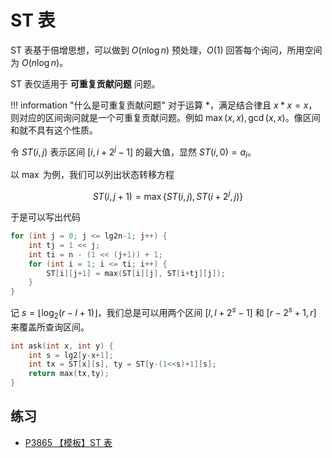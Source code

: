 # ST 表

ST 表基于倍增思想，可以做到 $O(n\log n)$ 预处理，$O(1)$ 回答每个询问，所用空间为 $O(n\log n)$。

ST 表仅适用于 **可重复贡献问题** 问题。

!!! information "什么是可重复贡献问题"
    对于运算 $\ast$，满足结合律且 $x \ast x = x$，则对应的区间询问就是一个可重复贡献问题。例如 $\max(x,x),\gcd(x,x)$。像区间和就不具有这个性质。

令 $ST(i,j)$ 表示区间 $[i,i+2^j-1]$ 的最大值，显然 $ST(i,0)=a_i$。

以 $\max$ 为例，我们可以列出状态转移方程

$$
ST(i,j+1) = \max\{ST(i,j) , ST(i+2^{j},j)\}
$$

于是可以写出代码

```cpp
for (int j = 0; j <= lg2n-1; j++) {
    int tj = 1 << j;
    int ti = n - (1 << (j+1)) + 1;
    for (int i = 1; i <= ti; i++) {
        ST[i][j+1] = max(ST[i][j], ST[i+tj][j]);
    }
}
```

记 $s = \lfloor\log_2(r-l+1)\rfloor$，我们总是可以用两个区间 $[l,l+2^s-1]$ 和 $[r-2^s+1,r]$ 来覆盖所查询区间。

```cpp
int ask(int x, int y) {
    int s = lg2[y-x+1];
    int tx = ST[x][s], ty = ST[y-(1<<s)+1][s];
    return max(tx,ty);
}
```

## 练习

- [P3865 【模板】ST 表](https://www.luogu.com.cn/problem/P3865)
